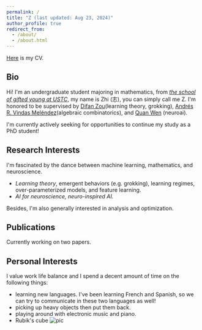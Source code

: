 ```yaml
---
permalink: /
title: "Z (last updated: Aug 23, 2024)"
author_profile: true
redirect_from: 
  - /about/
  - /about.html
---
```


[Here](http://Zhi0467.github.io/files/CV.pdf) is my CV.

Bio
------
Hi! I'm an undergraduate student majoring in mathematics, from [*the school of gifted young at USTC*](http://en.scgy.ustc.edu.cn), my name is Zhi (志), you can simply call me Z. I'm honored to be supervised by [Difan Zou](https://difanzou.github.io)(learning theory, grokking), [Andrés R. Vindas Meléndez](https://math.hmc.edu/arvm/)(algebraic combinatorics), and [Quan Wen](http://www.wenlab.org) (neuroai).

 I'm currently actively seeking for opportunities to continue my study as a PhD student!

Research Interests
------
I'm fascinated by the dance between machine learning, mathematics, and neuroscience.
- *Learning theory*, emergent behaviors (e.g. grokking), learning regimes, over-parameterized models, and feature learning.
- *AI for neuroscience, neuro-inspired AI.*


Besides, I'm also generally interested in analysis and optimization.

Publications
------
Currently working on two papers.

Personal Interests
------
I value work life balance and I spend a decent amount of time on the following things:
- learning new languages. I've been learning French and Spanish, so we can try to communicate in these two languages as well!
- picking up heavy objects then put them back.
- playing around with electronic music and piano.
- Rubik's cube
![pic](http://Zhi0467.github.io/files/cubing.jpg)
